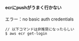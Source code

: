 #### ecrにpushがうまく行かない
エラー：no basic auth credentials

```
// 以下コマンドは非推奨になったらしい
$ aws ecr get-login
```


